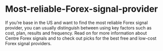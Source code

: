 # Most-reliable-Forex-signal-provider
If you’re base in the US and want to find the most reliable Forex signal provider, you can usually distinguish between using key factors such as cost, plan, results and frequency. Read on for more information about Centre Forex signals and to check out picks for the best free and low-cost Forex signal providers.
